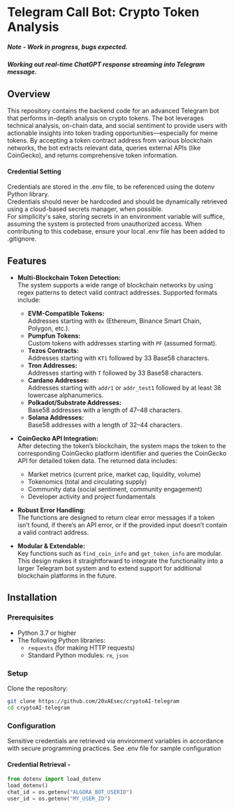 # Telegram Call Bot: Crypto Token Analysis

##### Note - Work in progress, bugs expected.  
##### Working out real-time ChatGPT response streaming into Telegram message.

## Overview
This repository contains the backend code for an advanced Telegram bot that performs in-depth analysis on crypto tokens. The bot leverages technical analysis, on-chain data, and social sentiment to provide users with actionable insights into token trading opportunities—especially for meme tokens. By accepting a token contract address from various blockchain networks, the bot extracts relevant data, queries external APIs (like CoinGecko), and returns comprehensive token information.

#### Credential Setting    
Credentials are stored in the .env file, to be referenced using the dotenv Python library.  
Credentials should never be hardcoded and should be dynamically retrieved using a cloud-based secrets manager, when possible.  
For simplicity's sake, storing secrets in an environment variable will suffice, assuming the system is protected from unauthorized access.
When contributing to this codebase, ensure your local .env file has been added to .gitignore.

## Features

- **Multi-Blockchain Token Detection:**  
  The system supports a wide range of blockchain networks by using regex patterns to detect valid contract addresses. Supported formats include:
  - **EVM-Compatible Tokens:**  
    Addresses starting with `0x` (Ethereum, Binance Smart Chain, Polygon, etc.).
  - **Pumpfun Tokens:**  
    Custom tokens with addresses starting with `PF` (assumed format).
  - **Tezos Contracts:**  
    Addresses starting with `KT1` followed by 33 Base58 characters.
  - **Tron Addresses:**  
    Addresses starting with `T` followed by 33 Base58 characters.
  - **Cardano Addresses:**  
    Addresses starting with `addr1` or `addr_test1` followed by at least 38 lowercase alphanumerics.
  - **Polkadot/Substrate Addresses:**  
    Base58 addresses with a length of 47–48 characters.
  - **Solana Addresses:**  
    Base58 addresses with a length of 32–44 characters.

- **CoinGecko API Integration:**  
  After detecting the token’s blockchain, the system maps the token to the corresponding CoinGecko platform identifier and queries the CoinGecko API for detailed token data. The returned data includes:
  - Market metrics (current price, market cap, liquidity, volume)
  - Tokenomics (total and circulating supply)
  - Community data (social sentiment, community engagement)
  - Developer activity and project fundamentals

- **Robust Error Handling:**  
  The functions are designed to return clear error messages if a token isn’t found, if there’s an API error, or if the provided input doesn’t contain a valid contract address.

- **Modular & Extendable:**  
  Key functions such as `find_coin_info` and `get_token_info` are modular. This design makes it straightforward to integrate the functionality into a larger Telegram bot system and to extend support for additional blockchain platforms in the future.

## Installation

### Prerequisites
- Python 3.7 or higher
- The following Python libraries:
  - `requests` (for making HTTP requests)
  - Standard Python modules: `re`, `json`

### Setup
Clone the repository:
```bash
git clone https://github.com/20xAEsec/cryptoAI-telegram
cd cryptoAI-telegram
```
### Configuration
Sensitive credentials are retrieved via environment variables in accordance with secure programming practices.
See .env file for sample configuration

   
#### Credential Retrieval -
```python
from dotenv import load_dotenv
load_dotenv()
chat_id = os.getenv("ALGORA_BOT_USERID") 
user_id = os.getenv("MY_USER_ID")
```
